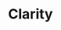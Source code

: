 ---
ee_id_thing: '4253'
site: '1'
type: '2'
inv_num: 2015-003
add_credit:
url: 2015-003-clarity
title: Clarity
year: '2015'
display_year: '2015'
medium: Foam pool noodle, Beats by Dre Solo 2 headphones, arm-bracelet, Apple iPod
  nano, Apple iPod arm band, Zedd "Spectrum ft. Matthew Koma "  MPEG-1 Audio Layer
  III file, USB plug, power strip
dims: 140 cm x variable width x variable depth
pitch:
ps:
live_url:
youtube:
related_code:
imgs: clarity-2015-003-full-database-JH.jpg
subheading:
download:
commission:
related:
layout: things-i-made
---